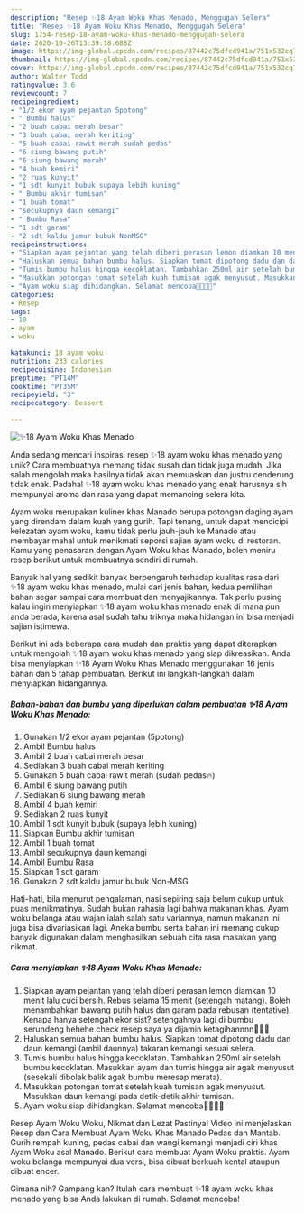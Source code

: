 ```yaml
---
description: "Resep ✨18 Ayam Woku Khas Menado, Menggugah Selera"
title: "Resep ✨18 Ayam Woku Khas Menado, Menggugah Selera"
slug: 1754-resep-18-ayam-woku-khas-menado-menggugah-selera
date: 2020-10-26T13:39:18.688Z
image: https://img-global.cpcdn.com/recipes/87442c75dfcd941a/751x532cq70/✨18-ayam-woku-khas-menado-foto-resep-utama.jpg
thumbnail: https://img-global.cpcdn.com/recipes/87442c75dfcd941a/751x532cq70/✨18-ayam-woku-khas-menado-foto-resep-utama.jpg
cover: https://img-global.cpcdn.com/recipes/87442c75dfcd941a/751x532cq70/✨18-ayam-woku-khas-menado-foto-resep-utama.jpg
author: Walter Todd
ratingvalue: 3.6
reviewcount: 7
recipeingredient:
- "1/2 ekor ayam pejantan 5potong"
- " Bumbu halus"
- "2 buah cabai merah besar"
- "3 buah cabai merah keriting"
- "5 buah cabai rawit merah sudah pedas"
- "6 siung bawang putih"
- "6 siung bawang merah"
- "4 buah kemiri"
- "2 ruas kunyit"
- "1 sdt kunyit bubuk supaya lebih kuning"
- " Bumbu akhir tumisan"
- "1 buah tomat"
- "secukupnya daun kemangi"
- " Bumbu Rasa"
- "1 sdt garam"
- "2 sdt kaldu jamur bubuk NonMSG"
recipeinstructions:
- "Siapkan ayam pejantan yang telah diberi perasan lemon diamkan 10 menit lalu cuci bersih. Rebus selama 15 menit (setengah matang). Boleh menambahkan bawang putih halus dan garam pada rebusan (tentative). Kenapa hanya setengah ekor sist? setengahnya lagi di bumbu serundeng hehehe check resep saya ya dijamin ketagihannnn🥳🥳🥳"
- "Haluskan semua bahan bumbu halus. Siapkan tomat dipotong dadu dan daun kemangi (ambil daunnya) takaran kemangi sesuai selera."
- "Tumis bumbu halus hingga kecoklatan. Tambahkan 250ml air setelah bumbu kecoklatan. Masukkan ayam dan tumis hingga air agak menyusut (sesekali dibolak balik agak bumbu meresap merata)."
- "Masukkan potongan tomat setelah kuah tumisan agak menyusut. Masukkan daun kemangi pada detik-detik akhir tumisan."
- "Ayam woku siap dihidangkan. Selamat mencoba🥳🥳🥳🥳"
categories:
- Resep
tags:
- 18
- ayam
- woku

katakunci: 18 ayam woku 
nutrition: 233 calories
recipecuisine: Indonesian
preptime: "PT14M"
cooktime: "PT35M"
recipeyield: "3"
recipecategory: Dessert

---
```



![✨18 Ayam Woku Khas Menado](https://img-global.cpcdn.com/recipes/87442c75dfcd941a/751x532cq70/✨18-ayam-woku-khas-menado-foto-resep-utama.jpg)

Anda sedang mencari inspirasi resep ✨18 ayam woku khas menado yang unik? Cara membuatnya memang tidak susah dan tidak juga mudah. Jika salah mengolah maka hasilnya tidak akan memuaskan dan justru cenderung tidak enak. Padahal ✨18 ayam woku khas menado yang enak harusnya sih mempunyai aroma dan rasa yang dapat memancing selera kita.

Ayam woku merupakan kuliner khas Manado berupa potongan daging ayam yang direndam dalam kuah yang gurih. Tapi tenang, untuk dapat mencicipi kelezatan ayam woku, kamu tidak perlu jauh-jauh ke Manado atau membayar mahal untuk menikmati seporsi sajian ayam woku di restoran. Kamu yang penasaran dengan Ayam Woku khas Manado, boleh meniru resep berikut untuk membuatnya sendiri di rumah.

Banyak hal yang sedikit banyak berpengaruh terhadap kualitas rasa dari ✨18 ayam woku khas menado, mulai dari jenis bahan, kedua pemilihan bahan segar sampai cara membuat dan menyajikannya. Tak perlu pusing kalau ingin menyiapkan ✨18 ayam woku khas menado enak di mana pun anda berada, karena asal sudah tahu triknya maka hidangan ini bisa menjadi sajian istimewa.


Berikut ini ada beberapa cara mudah dan praktis yang dapat diterapkan untuk mengolah ✨18 ayam woku khas menado yang siap dikreasikan. Anda bisa menyiapkan ✨18 Ayam Woku Khas Menado menggunakan 16 jenis bahan dan 5 tahap pembuatan. Berikut ini langkah-langkah dalam menyiapkan hidangannya.

<!--inarticleads1-->

##### Bahan-bahan dan bumbu yang diperlukan dalam pembuatan ✨18 Ayam Woku Khas Menado:

1. Gunakan 1/2 ekor ayam pejantan (5potong)
1. Ambil  Bumbu halus
1. Ambil 2 buah cabai merah besar
1. Sediakan 3 buah cabai merah keriting
1. Gunakan 5 buah cabai rawit merah (sudah pedas🔥)
1. Ambil 6 siung bawang putih
1. Sediakan 6 siung bawang merah
1. Ambil 4 buah kemiri
1. Sediakan 2 ruas kunyit
1. Ambil 1 sdt kunyit bubuk (supaya lebih kuning)
1. Siapkan  Bumbu akhir tumisan
1. Ambil 1 buah tomat
1. Ambil secukupnya daun kemangi
1. Ambil  Bumbu Rasa
1. Siapkan 1 sdt garam
1. Gunakan 2 sdt kaldu jamur bubuk Non-MSG


Hati-hati, bila menurut pengalaman, nasi sepiring saja belum cukup untuk puas menikmatinya. Sudah bukan rahasia lagi bahwa makanan khas. Ayam woku belanga atau wajan ialah salah satu variannya, namun makanan ini juga bisa divariasikan lagi. Aneka bumbu serta bahan ini memang cukup banyak digunakan dalam menghasilkan sebuah cita rasa masakan yang nikmat. 

<!--inarticleads2-->

##### Cara menyiapkan ✨18 Ayam Woku Khas Menado:

1. Siapkan ayam pejantan yang telah diberi perasan lemon diamkan 10 menit lalu cuci bersih. Rebus selama 15 menit (setengah matang). Boleh menambahkan bawang putih halus dan garam pada rebusan (tentative). Kenapa hanya setengah ekor sist? setengahnya lagi di bumbu serundeng hehehe check resep saya ya dijamin ketagihannnn🥳🥳🥳
1. Haluskan semua bahan bumbu halus. Siapkan tomat dipotong dadu dan daun kemangi (ambil daunnya) takaran kemangi sesuai selera.
1. Tumis bumbu halus hingga kecoklatan. Tambahkan 250ml air setelah bumbu kecoklatan. Masukkan ayam dan tumis hingga air agak menyusut (sesekali dibolak balik agak bumbu meresap merata).
1. Masukkan potongan tomat setelah kuah tumisan agak menyusut. Masukkan daun kemangi pada detik-detik akhir tumisan.
1. Ayam woku siap dihidangkan. Selamat mencoba🥳🥳🥳🥳


Resep Ayam Woku Woku, Nikmat dan Lezat Pastinya! Video ini menjelaskan Resep dan Cara Membuat Ayam Woku Khas Manado Pedas dan Mantab. Gurih rempah kuning, pedas cabai dan wangi kemangi menjadi ciri khas Ayam Woku asal Manado. Berikut cara membuat Ayam Woku praktis. Ayam woku belanga mempunyai dua versi, bisa dibuat berkuah kental ataupun dibuat encer. 

Gimana nih? Gampang kan? Itulah cara membuat ✨18 ayam woku khas menado yang bisa Anda lakukan di rumah. Selamat mencoba!
